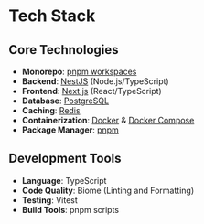 # Tech Stack

## Core Technologies

- **Monorepo**: [pnpm workspaces](https://pnpm.io/workspaces)
- **Backend**: [NestJS](https://nestjs.com/) (Node.js/TypeScript)
- **Frontend**: [Next.js](https://nextjs.org/) (React/TypeScript)
- **Database**: [PostgreSQL](https://www.postgresql.org/)
- **Caching**: [Redis](https://redis.io/)
- **Containerization**: [Docker](https://www.docker.com/) & [Docker Compose](https://docs.docker.com/compose/)
- **Package Manager**: [pnpm](https://pnpm.io/)

## Development Tools

- **Language**: TypeScript
- **Code Quality**: Biome (Linting and Formatting)
- **Testing**: Vitest
- **Build Tools**: pnpm scripts
